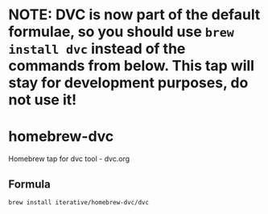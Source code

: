 # NOTE: DVC is now part of the default formulae, so you should use `brew install dvc` instead of the commands from below. This tap will stay for development purposes, do not use it!

# homebrew-dvc
Homebrew tap for dvc tool - dvc.org
## Formula
```
brew install iterative/homebrew-dvc/dvc
```
